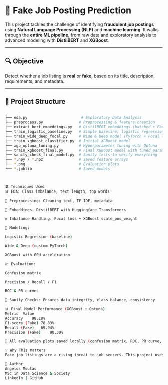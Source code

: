 # 🧠 Fake Job Posting Prediction

This project tackles the challenge of identifying **fraudulent job postings** using **Natural Language Processing (NLP)** and **machine learning**. It walks through the **entire ML pipeline**, from raw data and exploratory analysis to advanced modeling with **DistilBERT** and **XGBoost**.

---

## 🔍 Objective

Detect whether a job listing is **real** or **fake**, based on its title, description, requirements, and metadata.

---

## 📁 Project Structure

```bash
.
├── eda.py                        # Exploratory Data Analysis
├── preprocess.py                # Preprocessing & feature creation
├── extract_bert_embeddings.py   # DistilBERT embeddings (batched + Focal Loss)
├── train_logistic_baseline.py   # Simple baseline: logistic regression
├── train_wide_deep_focal.py     # Wide & Deep model (PyTorch + Focal loss)
├── train_xgboost_classifier.py  # Initial XGBoost model
├── xgb_optuna_tuning.py         # Hyperparameter tuning with Optuna
├── train_xgboost_final.py       # Final XGBoost model with tuned params
├── sanity_check_final_model.py  # Sanity tests to verify everything
├── *.npy / *.npz                # Saved feature arrays
├── *.png                        # Evaluation plots
└── *.joblib                     # Saved models



🛠️ Techniques Used
📊 EDA: Class imbalance, text length, top words

🧼 Preprocessing: Cleaning text, TF-IDF, metadata

🔡 Embeddings: DistilBERT with Huggingface Transformers

⚖️ Imbalance Handling: Focal loss + XGBoost scale_pos_weight

🧠 Modeling:

Logistic Regression (baseline)

Wide & Deep (custom PyTorch)

XGBoost with GPU acceleration

📈 Evaluation:

Confusion matrix

Precision / Recall / F1

ROC & PR curves

🧪 Sanity Checks: Ensures data integrity, class balance, consistency

📊 Final Model Performance (XGBoost + Optuna)
Metric	Value
Accuracy	98.18%
F1-score (Fake)	78.83%
Recall (Fake)	69.94%
Precision (Fake)	90.30%

📁 All evaluation plots saved locally (confusion matrix, ROC, PR curve, etc.)

💡 Why This Matters
Fake job listings are a rising threat to job seekers. This project uses advanced ML and NLP tools to help automate fake job detection, and demonstrates a real-world data science workflow with interpretability and sanity checks.

👤 Author
Angelos Moulas
MSc in Data Science & Society
LinkedIn | GitHub
